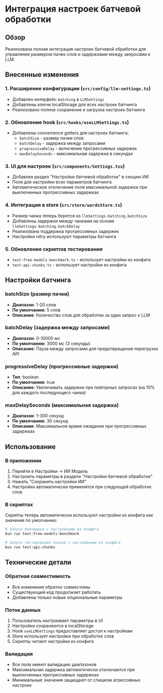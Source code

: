# Интеграция настроек батчевой обработки

## Обзор

Реализована полная интеграция настроек батчевой обработки для управления размером пачек слов и задержками между запросами к LLM.

## Внесенные изменения

### 1. Расширение конфигурации (`src/config/llm-settings.ts`)
- Добавлен интерфейс `batching` в `LLMSettings`
- Добавлены ключи localStorage для всех настроек батчинга
- Реализовано полное сохранение и загрузка настроек батчинга

### 2. Обновление hook (`src/hooks/useLLMSettings.ts`)
- Добавлены convenience getters для настроек батчинга:
  - `batchSize` - размер пачки слов
  - `batchDelay` - задержка между запросами
  - `progressiveDelay` - включение прогрессивных задержек
  - `maxDelaySeconds` - максимальная задержка в секундах

### 3. UI для настроек (`src/components/Settings.tsx`)
- Добавлен раздел "Настройки батчевой обработки" в секцию ИИ
- Поля для настройки всех параметров батчинга
- Автоматическое отключение поля максимальной задержки при выключенных прогрессивных задержках

### 4. Интеграция в store (`src/store/wordsStore.ts`)
- Размер чанка теперь берется из `llmSettings.batching.batchSize`
- Добавлены задержки между чанками на основе `llmSettings.batching.batchDelay`
- Реализована поддержка прогрессивных задержек
- Настройки retry используют параметры батчинга

### 5. Обновление скриптов тестирования
- `test-free-models-benchmark.ts` - использует настройки из конфига
- `test-api-chunks.ts` - использует настройки из конфига

## Настройки батчинга

### batchSize (размер пачки)
- **Диапазон**: 1-20 слов
- **По умолчанию**: 5 слов
- **Описание**: Количество слов для обработки за один запрос к LLM

### batchDelay (задержка между запросами)
- **Диапазон**: 0-10000 мс
- **По умолчанию**: 3000 мс (3 секунды)
- **Описание**: Пауза между запросами для предотвращения перегрузки API

### progressiveDelay (прогрессивные задержки)
- **Тип**: boolean
- **По умолчанию**: true
- **Описание**: Увеличивать задержки при повторных запросах (на 10% для каждого последующего чанка)

### maxDelaySeconds (максимальная задержка)
- **Диапазон**: 1-300 секунд
- **По умолчанию**: 30 секунд
- **Описание**: Максимальное время ожидания при прогрессивных задержках

## Использование

### В приложении
1. Перейти в Настройки → ИИ Модель
2. Настроить параметры в разделе "Настройки батчевой обработки"
3. Нажать "Сохранить настройки ИИ"
4. Настройки автоматически применятся при следующей обработке слов

### В скриптах
Скрипты теперь автоматически используют настройки из конфига как значения по умолчанию:

```bash
# Запуск бенчмарка с настройками из конфига
bun run test:free-models-benchmark

# Запуск тестирования чанков с настройками из конфига  
bun run test:api-chunks
```

## Технические детали

### Обратная совместимость
- Все изменения обратно совместимы
- Существующий код продолжает работать
- Добавлены только новые опциональные параметры

### Поток данных
1. Пользователь настраивает параметры в UI
2. Настройки сохраняются в localStorage
3. Hook `useLLMSettings` предоставляет доступ к настройкам
4. Store использует настройки при обработке слов
5. Скрипты читают настройки из конфига

### Валидация
- Все поля имеют валидацию диапазонов
- Максимальная задержка автоматически отключается при выключенных прогрессивных задержках
- Минимальные значения защищают от слишком агрессивных настроек
